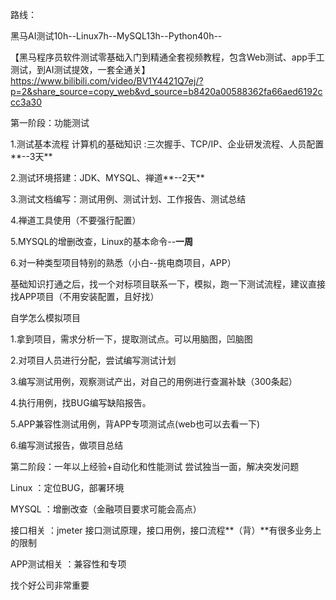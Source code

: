 路线：

黑马AI测试10h--Linux7h--MySQL13h--Python40h--

【黑马程序员软件测试零基础入门到精通全套视频教程，包含Web测试、app手工测试，到AI测试提效，一套全通关】 https://www.bilibili.com/video/BV1Y4421Q7ej/?p=2&share_source=copy_web&vd_source=b8420a00588362fa66aed6192ccc3a30



第一阶段：功能测试

1.测试基本流程 计算机的基础知识 :三次握手、TCP/IP、企业研发流程、人员配置**--3天**

2.测试环境搭建：JDK、MYSQL、禅道**--2天**

3.测试文档编写：测试用例、测试计划、工作报告、测试总结

4.禅道工具使用（不要强行配置）

5.MYSQL的增删改查，Linux的基本命令--**一周**

6.对一种类型项目特别的熟悉（小白--挑电商项目，APP）

基础知识打通之后，找一个对标项目联系一下，模拟，跑一下测试流程，建议直接找APP项目（不用安装配置，且好找）

自学怎么模拟项目

1.拿到项目，需求分析一下，提取测试点。可以用脑图，凹脑图

2.对项目人员进行分配，尝试编写测试计划

3.编写测试用例，观察测试产出，对自己的用例进行查漏补缺（300条起）

4.执行用例，找BUG编写缺陷报告。

5.APP兼容性测试用例，背APP专项测试点(web也可以去看一下)

6.编写测试报告，做项目总结



第二阶段：一年以上经验+自动化和性能测试 尝试独当一面，解决突发问题

Linux ：定位BUG，部署环境

MYSQL ：增删改查（金融项目要求可能会高点）

接口相关 ：jmeter 接口测试原理，接口用例，接口流程**（背）**有很多业务上的限制

APP测试相关 ：兼容性和专项

找个好公司非常重要